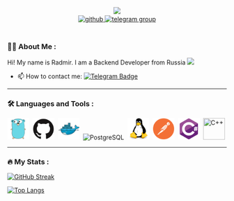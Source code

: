 <div id="header" align="center">
  <img src="https://i.giphy.com/media/v1.Y2lkPTc5MGI3NjExeDZ2M250YTJhOTR6NGxvMmJlcWg0eWFjNHl0Znp6YjhjYTdxbXJyciZlcD12MV9pbnRlcm5hbF9naWZfYnlfaWQmY3Q9Zw/2IudUHdI075HL02Pkk/giphy.gif" width="250"/>
  <div id="badges">
  <a href="https://github.com/L0Qqi" target="_blank">
    <img src=https://img.shields.io/badge/github-%2324292e.svg?&style=for-the-badge&logo=github&logoColor=white alt=github style="margin-bottom: 5px;" />
  </a>
  <a href="https://t.me/loqi_i" target="_blank">
      <img src="https://cdn-icons-png.flaticon.com/512/2111/2111646.png" width="40" height="40" alt="telegram group" />
  </a>
</div>
  <img src="https://komarev.com/ghpvc/?username=L0Qqi&style=flat-square&color=blue" alt=""/>
</div>

### :man_technologist: About Me :

Hi! My name is Radmir. I am a Backend Developer from Russia <img src="https://media.giphy.com/media/WUlplcMpOCEmTGBtBW/giphy.gif" width="30">

- 📫 How to contact me: [![Telegram Badge](https://img.shields.io/badge/Telegram-blue?logo=telegram&logoColor=white)](https://t.me/loqi_i) 

---

### :hammer_and_wrench: Languages and Tools :
<div>
  <img src="https://github.com/devicons/devicon/blob/master/icons/go/go-original.svg" title="Golang" alt="Golang" width="50" height="50"/>&nbsp;
  <img src="https://github.com/devicons/devicon/blob/master/icons/github/github-original.svg" title="Git" alt="Git" width="50" height="50"/>&nbsp;
  <img src="https://github.com/devicons/devicon/blob/master/icons/docker/docker-original.svg" title="Docker" alt="Docker" width="50" height="50"/>&nbsp;
  <img src="https://profilinator.rishav.dev/skills-assets/postgresql-original-wordmark.svg" title="PostgreSQL" alt="PostgreSQL" width="50" height="50"/>&nbsp;
  <img src="https://github.com/devicons/devicon/blob/master/icons/linux/linux-original.svg" title="Linux"  alt="Linux" width="50" height="50"/>&nbsp;
  <img src="https://github.com/devicons/devicon/blob/master/icons/postman/postman-original.svg" title="Postman" alt="Postman" width="50" height="50"/>&nbsp;
  <img src="https://github.com/devicons/devicon/blob/master/icons/csharp/csharp-original.svg" title="C#" alt="C#" width="50" height="50"/>&nbsp;
  <img src="https://raw.githubusercontent.com/danielcranney/readme-generator/main/public/icons/skills/cplusplus-colored.svg" title="C++" **alt="C++" width="50" height="50"/>
</div>

---

### :fire: My Stats :
[![GitHub Streak](http://github-readme-streak-stats.herokuapp.com?user=L0Qqi&theme=dark&background=000000)](https://git.io/streak-stats)

[![Top Langs](https://github-readme-stats.vercel.app/api/top-langs/?username=L0Qqi&layout=compact&theme=vision-friendly-dark)](https://github.com/anuraghazra/github-readme-stats)
